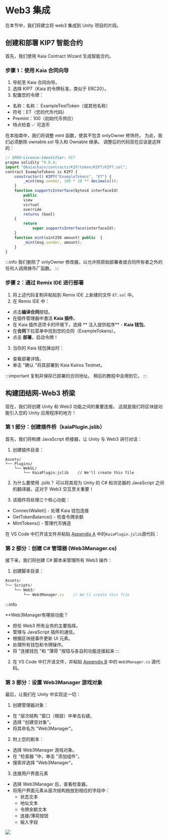 # Web3 集成

在本节中，我们将建立将 web3 集成到 Unity 项目的片段。

## 创建和部署 KIP7 智能合约

首先，我们使用 Kaia Contract Wizard 生成智能合约。

### 步骤 1：使用 Kaia 合同向导

1. 导航至 Kaia 合同向导。
2. 选择 KIP7（Kaia 的令牌标准，类似于 ERC20）。
3. 配置您的令牌：
  - 名称：名称： ExampleTestToken（或其他名称）
  - 符号：ET（您的代币代码）
  - Premint：100（初始代币供应）
  - 特点检查 ✅ 可造币

在本指南中，我们将调整 mint 函数，使其不包含 onlyOwner 修饰符。 为此，我们必须删除 ownable.sol 导入和 Ownable 继承。 调整后的代码现在应该是这样的：

```js
// SPDX-License-Identifier: MIT
pragma solidity ^0.8.4;
import "@kaiachain/contracts/KIP/token/KIP7/KIP7.sol";
contract ExampleTokens is KIP7 {
    constructor() KIP7("ExampleTokens", "ET") {
        _mint(msg.sender, 100 * 10 ** decimals());
    }
    function supportsInterface(bytes4 interfaceId)
        public
        view
        virtual
        override
        returns (bool)
    {
        return
            super.supportsInterface(interfaceId);
    }
    function mint(uint256 amount) public  {
        _mint(msg.sender, amount);
    }
}
```

:::info
我们删除了 onlyOwner 修改器，以允许除原始部署者或合同所有者之外的任何人调用铸币厂函数。
:::

### 步骤 2：通过 Remix IDE 进行部署

1. 将上述代码复制并粘贴到 Remix IDE 上新建的文件 `ET.sol` 中。
2. 在 Remix IDE 中：
  - 点击**编译合同**按钮。
  - 在插件管理器中激活 **Kaia 插件**。
  - 在 Kaia 插件选项卡的环境下，选择 \*\* 注入提供程序\*\* - **Kaia 钱包**。
  - 在**合同**下拉菜单中找到您的合同（ExampleTokens）。
  - 点击 **部署**，启动令牌！
3. 当你的 Kaia 钱包弹出时：
  - 查看部署详情。
  - 单击 "确认 "将其部署到 Kaia Kairos Testnet。

:::important
复制并保存已部署的合同地址。 稍后的教程中会用到它。
:::

## 构建团结网-Web3 桥梁

现在，我们将创建 Unity 和 Web3 功能之间的重要连接。 这就是我们将区块链功能引入您的 Unity 应用程序的地方！

### 第 1 部分：创建插件桥（kaiaPlugin.jslib）

首先，我们将构建 JavaScript 桥接器，让 Unity 与 Web3 进行对话：

1. 创建插件目录：

```
Assets/
└── Plugins/
    └── WebGL/
        └── KaiaPlugin.jslib    // We'll create this file
```

2. 为什么要使用 .jslib？ 可以将其视为 Unity 的 C# 和浏览器的 JavaScript 之间的翻译器，这对于 Web3 交互至关重要！

3. 该插件将处理三个核心功能：
  - ConnectWallet() - 处理 Kaia 钱包连接
  - GetTokenBalance() - 检查令牌余额
  - MintTokens() - 管理代币铸造

在 VS Code 中打开该文件并粘贴 [Appendix A](../minidapps/convert-unity-liff.md#appendix-a) 中的`KaiaPlugin.jslib`源代码：

### 第 2 部分：创建 C# 管理器 (Web3Manager.cs)

接下来，我们将创建 C# 脚本来管理所有 Web3 操作：

1. 创建脚本目录：

```js
Assets/
└── Scripts/
    └── Web3/
        └── Web3Manager.cs    // We'll create this file
```

:::info

\*\*Web3Manager有哪些功能？

- 担任 Web3 所有业务的主要指挥。
- 管理与 JavaScript 插件的通信。
- 根据区块链事件更新 UI 元素。
- 处理所有钱包和令牌操作。
- 将 "连接钱包 "和 "薄荷 "按钮与各自的功能连接起来
  :::

2. 在 VS Code 中打开该文件，并粘贴 [Appendix B](convert-unity-liff.md#appendix-b) 中的 `Web3Manager.cs` 源代码。

### 第 3 部分：设置 Web3Manager 游戏对象

最后，让我们在 Unity 中实现这一切：

1. 创建管理器对象：
  - 在 "层次结构 "窗口（根层）中单击右键。
  - 选择 "创建空对象"。
  - 将其命名为 "Web3Manager"。
2. 附上您的剧本：
  - 选择 Web3Manager 游戏对象。
  - 在 "检查器 "中，单击 "添加组件"。
  - 搜索并选择 "Web3Manager"。
3. 连接用户界面元素
  - 选择 Web3Manager 后，查看检查器。
  - 将用户界面元素从层次结构拖放到相应的字段中：
    - 状态文本
    - 地址文本
    - 令牌余额文本
    - 连接/薄荷按钮
    - 输入字段

![](/img/minidapps/unity-minidapp/connect_ui_manager.png)
